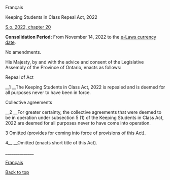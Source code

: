 [<a id="Top"></a>Français](http://www.ontario.ca/fr/lois/loi/22k20)

Keeping Students in Class Repeal Act, 2022

[S\.o\. 2022, chapter 20](https://www.ontario.ca/laws/statute/s22020)

__Consolidation Period:__ From November 14, 2022 to the [e\-Laws currency date](http://www.e-laws.gov.on.ca/navigation?file=currencyDates&lang=en)\.

No amendments\.

His Majesty, by and with the advice and consent of the Legislative Assembly of the Province of Ontario, enacts as follows:

Repeal of Act

__1 __The Keeping Students in Class Act, 2022 is repealed and is deemed for all purposes never to have been in force\.

Collective agreements

__2 __For greater certainty, the collective agreements that were deemed to be in operation under subsection 5 \(1\) of the Keeping Students in Class Act, 2022 are deemed for all purposes never to have come into operation\.

3 Omitted \(provides for coming into force of provisions of this Act\)\.

4__ __Omitted \(enacts short title of this Act\)\.

\_\_\_\_\_\_\_\_\_\_\_\_\_\_

[Français](http://www.ontario.ca/fr/lois/loi/22k20)

[Back to top](#Top)

